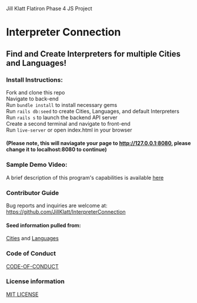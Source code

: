Jill Klatt Flatiron Phase 4 JS Project
# Interpreter Connection

 
## Find and Create Interpreters for multiple Cities and Languages! 

 
### Install Instructions:
Fork and clone this repo
<br />
Navigate to back-end
<br />
Run ```bundle install``` to install necessary gems
<br />
Run ```rails db:seed``` to create Cities, Languages, and default Interpreters
<br />
Run ```rails s``` to launch the backend API server
<br />
Create a second terminal and navigate to front-end
<br />
Run ```live-server``` or open index.html in your browser
<br>
#### (Please note, this will naviagate your page to http://127.0.0.1:8080, please change it to localhost:8080 to continue)

### Sample Demo Video:
A brief description of this program's capabilities is available [here](https://www.youtube.com/watch?v=wp_YVFNdPhA&ab_channel=JillKlatt)
 
### Contributor Guide
Bug reports and inquiries are welcome at: https://github.com/JillKlatt/InterpreterConnection

#### Seed information pulled from: 
[Cities](https://www.moving.com/tips/the-top-10-largest-us-cities-by-population/)
and [Languages](https://bilingualkidspot.com/2019/07/13/languages-spoken-usa/)

### Code of Conduct
[CODE-OF-CONDUCT](https://github.com/JillKlatt/InterpreterConnection/blob/main/CODE-OF-CONDUCT.md)

### License information
[MIT LICENSE](https://github.com/JillKlatt/InterpreterConnection/blob/main/LICENSE)